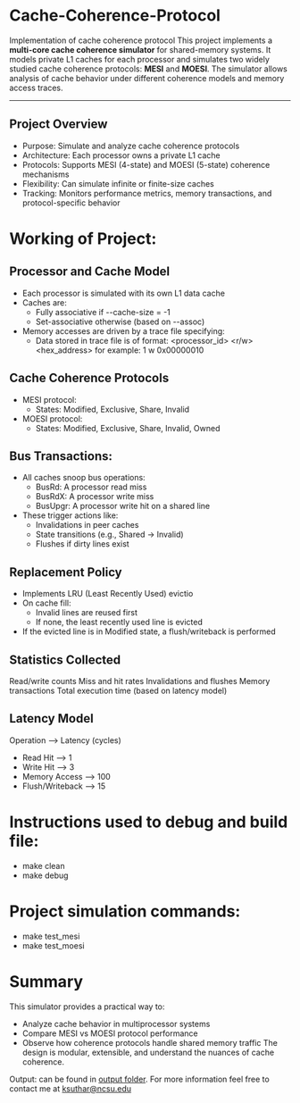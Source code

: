 # Cache-Coherence-Protocol
Implementation of cache coherence protocol 
This project implements a **multi-core cache coherence simulator** for shared-memory systems. It models private L1 caches for each processor and simulates two widely studied cache coherence protocols: **MESI** and **MOESI**. The simulator allows analysis of cache behavior under different coherence models and memory access traces.

---

## Project Overview

- Purpose: Simulate and analyze cache coherence protocols
- Architecture: Each processor owns a private L1 cache
- Protocols: Supports MESI (4-state) and MOESI (5-state) coherence mechanisms
- Flexibility: Can simulate infinite or finite-size caches
- Tracking: Monitors performance metrics, memory transactions, and protocol-specific behavior

# Working of Project:
## Processor and Cache Model
- Each processor is simulated with its own L1 data cache
- Caches are:
  - Fully associative if --cache-size = -1
  - Set-associative otherwise (based on --assoc)
- Memory accesses are driven by a trace file specifying:
  - Data stored in trace file is of format: <processor_id> <r/w> <hex_address> for example: 1 w 0x00000010
  
## Cache Coherence Protocols
- MESI protocol:
  - States: Modified, Exclusive, Share, Invalid
- MOESI protocol:
  - States: Modified, Exclusive, Share, Invalid, Owned

## Bus Transactions:
- All caches snoop bus operations:
  - BusRd: A processor read miss
  - BusRdX: A processor write miss
  - BusUpgr: A processor write hit on a shared line
- These trigger actions like:
  - Invalidations in peer caches
  - State transitions (e.g., Shared → Invalid)
  - Flushes if dirty lines exist

## Replacement Policy
- Implements LRU (Least Recently Used) evictio
- On cache fill:
  - Invalid lines are reused first
  - If none, the least recently used line is evicted
- If the evicted line is in Modified state, a flush/writeback is performed

## Statistics Collected
Read/write counts
Miss and hit rates
Invalidations and flushes
Memory transactions
Total execution time (based on latency model)

## Latency Model
Operation --> Latency (cycles)
- Read Hit --> 1
-  Write Hit --> 3
- Memory Access --> 100
- Flush/Writeback	--> 15

# Instructions used to debug and build file:
- make clean
- make debug

# Project simulation commands:
- make test_mesi
- make test_moesi

# Summary
This simulator provides a practical way to:
- Analyze cache behavior in multiprocessor systems
- Compare MESI vs MOESI protocol performance
- Observe how coherence protocols handle shared memory traffic
The design is modular, extensible, and understand the nuances of cache coherence.

Output: can be found in [output folder](https://github.com/Keta-Suthar/Cache-Coherence-Protocol/tree/main/Output).
For more information feel free to contact me at ksuthar@ncsu.edu 
